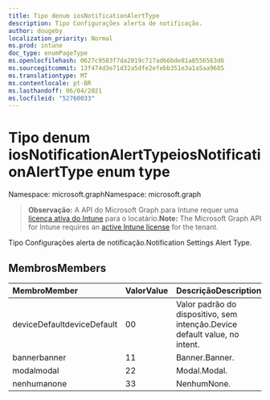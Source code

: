 ```yaml
---
title: Tipo denum iosNotificationAlertType
description: Tipo Configurações alerta de notificação.
author: dougeby
localization_priority: Normal
ms.prod: intune
doc_type: enumPageType
ms.openlocfilehash: 0627c9503f7da2019c717ad66bde81a8556563d6
ms.sourcegitcommit: 13f474d3e71d32a5dfe2efebb351e3a1a5aa9685
ms.translationtype: MT
ms.contentlocale: pt-BR
ms.lasthandoff: 06/04/2021
ms.locfileid: "52760033"
---
```

# <a name="iosnotificationalerttype-enum-type"></a><span data-ttu-id="71b4a-103">Tipo denum iosNotificationAlertType</span><span class="sxs-lookup"><span data-stu-id="71b4a-103">iosNotificationAlertType enum type</span></span>

<span data-ttu-id="71b4a-104">Namespace: microsoft.graph</span><span class="sxs-lookup"><span data-stu-id="71b4a-104">Namespace: microsoft.graph</span></span>

> <span data-ttu-id="71b4a-105">**Observação:** A API do Microsoft Graph para Intune requer uma [licença ativa do Intune](https://go.microsoft.com/fwlink/?linkid=839381) para o locatário.</span><span class="sxs-lookup"><span data-stu-id="71b4a-105">**Note:** The Microsoft Graph API for Intune requires an [active Intune license](https://go.microsoft.com/fwlink/?linkid=839381) for the tenant.</span></span>

<span data-ttu-id="71b4a-106">Tipo Configurações alerta de notificação.</span><span class="sxs-lookup"><span data-stu-id="71b4a-106">Notification Settings Alert Type.</span></span>

## <a name="members"></a><span data-ttu-id="71b4a-107">Membros</span><span class="sxs-lookup"><span data-stu-id="71b4a-107">Members</span></span>
|<span data-ttu-id="71b4a-108">Membro</span><span class="sxs-lookup"><span data-stu-id="71b4a-108">Member</span></span>|<span data-ttu-id="71b4a-109">Valor</span><span class="sxs-lookup"><span data-stu-id="71b4a-109">Value</span></span>|<span data-ttu-id="71b4a-110">Descrição</span><span class="sxs-lookup"><span data-stu-id="71b4a-110">Description</span></span>|
|:---|:---|:---|
|<span data-ttu-id="71b4a-111">deviceDefault</span><span class="sxs-lookup"><span data-stu-id="71b4a-111">deviceDefault</span></span>|<span data-ttu-id="71b4a-112">0</span><span class="sxs-lookup"><span data-stu-id="71b4a-112">0</span></span>|<span data-ttu-id="71b4a-113">Valor padrão do dispositivo, sem intenção.</span><span class="sxs-lookup"><span data-stu-id="71b4a-113">Device default value, no intent.</span></span>|
|<span data-ttu-id="71b4a-114">banner</span><span class="sxs-lookup"><span data-stu-id="71b4a-114">banner</span></span>|<span data-ttu-id="71b4a-115">1</span><span class="sxs-lookup"><span data-stu-id="71b4a-115">1</span></span>|<span data-ttu-id="71b4a-116">Banner.</span><span class="sxs-lookup"><span data-stu-id="71b4a-116">Banner.</span></span>|
|<span data-ttu-id="71b4a-117">modal</span><span class="sxs-lookup"><span data-stu-id="71b4a-117">modal</span></span>|<span data-ttu-id="71b4a-118">2</span><span class="sxs-lookup"><span data-stu-id="71b4a-118">2</span></span>|<span data-ttu-id="71b4a-119">Modal.</span><span class="sxs-lookup"><span data-stu-id="71b4a-119">Modal.</span></span>|
|<span data-ttu-id="71b4a-120">nenhuma</span><span class="sxs-lookup"><span data-stu-id="71b4a-120">none</span></span>|<span data-ttu-id="71b4a-121">3</span><span class="sxs-lookup"><span data-stu-id="71b4a-121">3</span></span>|<span data-ttu-id="71b4a-122">Nenhum</span><span class="sxs-lookup"><span data-stu-id="71b4a-122">None.</span></span>|





